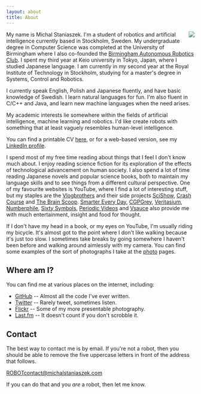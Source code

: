 ```yaml
---
layout: about
title: About
---
```

<img src="../img/face.jpg" align="right"/>

My name is Michal Staniaszek. I'm a student of robotics and artificial
intelligence currently based in Stockholm, Sweden. My undergraduate degree in
Computer Science was completed at the University of Birmingham where I also
co-founded the
[Birmingham Autonomous Robotics Club](http://barcuk.github.io/index.html). I
spent my third year at Keio university in Tokyo, Japan, where I studied Japanese
language. I am currently in my second year at the Royal Institute of Technology
in Stockholm, studying for a master's degree in Systems, Control and Robotics.

I currently speak English, Polish and Japanese fluently, and have basic
knowledge of Swedish. I learn natural languages for fun. I'm also fluent in C/C++
and Java, and learn new machine languages when the need arises.

My academic interests lie somewhere within the fields of artificial
intelligence, machine learning and robotics. I'd like create robots with
something that at least vaguely resembles human-level intelligence.

You can find a printable CV
[here](https://github.com/heuristicus/cv/blob/master/cv.pdf?raw=true), or for a
web-based version, see my [LinkedIn
profile](http://www.linkedin.com/profile/view?id=236650527).

I spend most of my free time reading about things that I feel I don't know much
about. I enjoy reading science fiction for its exploration of the effects of
technological advancement on human society. I also spend a lot of time reading
Japanese novels and popular science books, both to maintain my language skills
and to see things from a different cultural perspective. One of my favourite
websites is YouTube, where I find a lot of interesting stuff, but my staples are
the [Vlogbrothers](http://www.youtube.com/user/vlogbrothers) and their side
projects [SciShow](http://www.youtube.com/user/scishow),
[Crash Course](http://www.youtube.com/user/crashcourse) and
[The Brain Scoop](http://www.youtube.com/user/thebrainscoop).
[Smarter Every Day](http://www.youtube.com/user/destinws2),
[CGPGrey](http://www.youtube.com/user/CGPGrey),
[Veritasium](http://www.youtube.com/user/1veritasium),
[Numberphile](http://www.youtube.com/user/numberphile),
[Sixty Symbols](http://www.youtube.com/user/sixtysymbols),
[Periodic Videos](http://www.youtube.com/user/periodicvideos) and
[Vsauce](http://www.youtube.com/user/vsauce) also provide me with much
entertainment, insight and food for thought.

If I don't have my head in a book, or my eyes on YouTube, I'm usually riding my
bicycle. It's almost got to the point where I don't like walking because it's
just too slow. I sometimes take breaks by going somewhere I haven't been before
and walking around aimlessly with my camera. You can find some examples of the
sort of photographs I take at the [photo](/photo) pages.

## Where am I?
You can find me at various places on the internet, including:

- [GitHub](https://github.com/heuristicus) -- Almost all the code I've ever
  written.
- [Twitter](https://twitter.com/MStaniaszek) -- Rarely tweet, sometimes listen.
- [Flickr](http://www.flickr.com/photos/mstaniaszek/) -- Some of my more
  presentable photography.
- [Last.fm](http://www.last.fm/user/nitre) -- It doesn't count if you don't
  scrobble it.

## Contact
The best way to contact me is by email. If you're not a robot, then you
should be able to remove the five uppercase letters in front of the address that
follows.

ROBOTcontact@michalstaniaszek.com

If you can do that and you _are_ a robot, then let me know.
